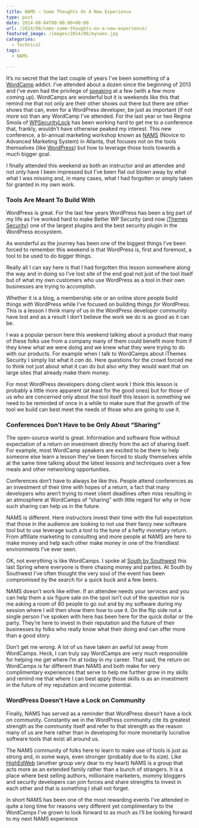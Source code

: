 ```yaml
---
title: NAMS – Some Thoughts On A New Experience
type: post
date: 2014-08-04T00:00:00+00:00
url: /2014/08/nams-some-thoughts-on-a-new-experience/
featured_image: /images/2014/08/mynams.jpg
categories:
  - Technical
tags:
  - NAMS

---
```

It’s no secret that the last couple of years I’ve been something of a <a title="WordCamp Central" href="http://wordcamp.org" target="_blank" rel="noopener noreferrer">WordCamp</a> addict. I’ve attended about a dozen since the beginning of 2013 and I’ve even had the privilege of [speaking][1] at a few (with a few more coming up). WordCamps are wonderful but it is weekends like this that remind me that not only are their other shows out there but there are other shows that can, even for a WordPress developer, be just as important (if not more so) than any WordCamp I’ve attended.
For the last year or two Regina Smola of <a title="WPSecurityLock" href="http://wpsecuritylock.com" target="_blank" rel="noopener noreferrer">WPSecurityLock</a> has been working hard to get me to a conference that, frankly, wouldn’t have otherwise peaked my interest. This new conference, a bi-annual marketing workshop known as <a title="MyNAMS" href="http://mynams.com" target="_blank" rel="noopener noreferrer">NAMS</a> (Novice to Advanced Marketing System) in Atlanta, that focuses not on the tools themselves (like <a title="WordPress.org" href="http://wordpress.org" target="_blank" rel="noopener noreferrer">WordPress</a>) but how to leverage those tools towards a much bigger goal.

I finally attended this weekend as both an instructor and an attendee and not only have I been impressed but I’ve been flat out blown away by what what I was missing and, in many cases, what I had forgotten or simply taken for granted in my own work.

### Tools Are Meant To Build With

WordPress is great. For the last few years WordPress has been a big part of my life as I’ve worked hard to make Better WP Security (and now <a title="iThemes Security Pro" href="http://ithemes.com/security" target="_blank" rel="noopener noreferrer">iThemes Security</a>) one of the largest plugins and the best security plugin in the WordPress ecosystem.

As wonderful as the journey has been one of the biggest things I’ve been forced to remember this weekend is that WordPress is, first and foremost, a tool to be used to do bigger things.

Really all I can say here is that I had forgotten this lesson somewhere along the way and in doing so I’ve lost site of the end goal not just of the tool itself but of what my own customers who use WordPress as a tool in their own businesses are trying to accomplish.

Whether it is a blog, a membership site or an online store people build things _with_ WordPress while I’ve focused on building things _for_ WordPress. This is a lesson I think many of us in the WordPress developer community have lost and as a result I don’t believe the work we do is as good as it can be.

I was a popular person here this weekend talking about a product that many of these folks use from a company many of them could benefit more from if they knew what we were doing and we knew what they were trying to do with our products. For example when I talk to WordCamps about iThemes Security I simply list what it _can_ do. Here questions for the crowd forced me to think not just about what it can do but also _why_ they would want that on large sites that already make them money.

For most WordPress developers doing client work I think this lesson is probably a little more apparent (at least for the good ones) but for those of us who are concerned only about the tool itself this lesson is something we need to be reminded of once in a while to make sure that the growth of the tool we build can best meet the needs of those who are going to use it.

### Conferences Don’t Have to be Only About “Sharing”

The open-source world is great. Information and software flow without expectation of a return on investment directly from the act of sharing itself. For example, most WordCamp speakers are excited to be there to help someone else learn a lesson they’ve been forced to study themselves while at the same time talking about the latest lessons and techniques over a few meals and other networking opportunities.

Conferences don’t have to always be like this. People attend conferences as an investment of their time with hopes of a return, a fact that many developers who aren’t trying to meet client deadlines often miss resulting in an atmosphere at WordCamps of “sharing” with little regard for why or how such sharing can help us in the future.

NAMS is different. Here instructors invest their time with the full expectation that those in the audience are looking to not use their fancy new software tool but to use leverage such a tool to the tune of a hefty monetary return. From affiliate marketing to consulting and more people at NAMS are here to make money and help each other make money in one of the friendliest environments I’ve ever seen.

OK, not everything is like WordCamps. I spoke at <a title="South by Southwest" href="http://sxsw.com" target="_blank" rel="noopener noreferrer">South by Southwest</a> this last Spring where everyone is there chasing money and parties. At South by Southwest I’ve often thought the very soul of the event has been compromised by the search for a quick buck and a few beers.

NAMS doesn’t work like either. If an attendee needs your services and you can help them a six figure sale on the spot isn’t out of the question nor is me asking a room of 80 people to go out and by my software during my session where I will then show them how to use it. On the flip side not a single person I’ve spoken with here has been here for the quick dollar or the party. They’re here to invest in their reputation and the future of their businesses by folks who really know what their doing and can offer more than a good story.

Don’t get me wrong. A lot of us have taken an awful lot away from WordCamps. Heck, I can truly say WordCamps are very much responsible for helping me get where I’m at today in my career. That said, the return on WordCamps is far different than NAMS and both make for very complimentary experiences that serve to help me further grow in my skills and remind me that where I can best apply those skills is as an investment in the future of my reputation and income potential.

### WordPress Doesn’t Have a Lock on Community

Finally, NAMS has served as a reminder that WordPress doesn’t have a lock on community. Constantly we in the WordPress community cite its greatest strength as the community itself and refer to that strength as the reason many of us are here rather than in developing for more monetarily lucrative software tools that exist all around us.

The NAMS community of folks here to learn to make use of tools is just as strong and, in some ways, even stronger (probably due to its size). Like <a title="HighEdWeb" href="http://www.highedweb.org" target="_blank" rel="noopener noreferrer">HighEdWeb</a> (another group very dear to my heart) NAMS is a group that acts more as an extended family rather than a bunch of strangers. It is a place where best selling authors, millionaire marketers, mommy bloggers and security developers can join forces and share strengths to invest in each other and that is something I shall not forget.

In short NAMS has been one of the most rewarding events I’ve attended in quite a long time for reasons very different yet complimentary to the WordCamps I’ve grown to look forward to as much as I’ll be looking forward to my next NAMS experience

 [1]: /speaking/